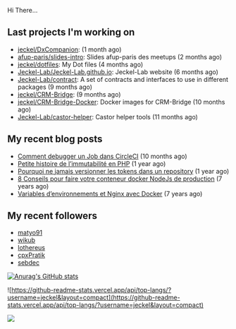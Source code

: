 Hi There...

## Last projects I'm working on

 - [jeckel/DxCompanion](https://github.com/jeckel/DxCompanion):  (1 month ago)
 - [afup-paris/slides-intro](https://github.com/afup-paris/slides-intro): Slides afup-paris des meetups (2 months ago)
 - [jeckel/dotfiles](https://github.com/jeckel/dotfiles): My Dot files (4 months ago)
 - [Jeckel-Lab/Jeckel-Lab.github.io](https://github.com/Jeckel-Lab/Jeckel-Lab.github.io): Jeckel-Lab website (6 months ago)
 - [Jeckel-Lab/contract](https://github.com/Jeckel-Lab/contract): A set of contracts and interfaces to use in different packages (9 months ago)
 - [jeckel/CRM-Bridge](https://github.com/jeckel/CRM-Bridge):  (9 months ago)
 - [jeckel/CRM-Bridge-Docker](https://github.com/jeckel/CRM-Bridge-Docker): Docker images for CRM-Bridge (10 months ago)
 - [Jeckel-Lab/castor-helper](https://github.com/Jeckel-Lab/castor-helper): Castor helper tools (11 months ago)

## My recent blog posts

- [Comment debugger un Job dans CircleCI](https://jeckel-lab.fr/ci-cd/2024/02/15/debugger-un-job-circleci.html) (10 months ago)
- [Petite histoire de l’immutabilité en PHP](https://jeckel-lab.fr/php/2023/10/02/histoire-immutabilite-en-php.html) (1 year ago)
- [Pourquoi ne jamais versionner les tokens dans un repository](https://jeckel-lab.fr/devops/2023/09/21/ne-pas-versionner-les-tokens-dans-git.html) (1 year ago)
- [8 Conseils pour faire votre conteneur docker NodeJs de production](https://jeckel-lab.fr/devops/2018/02/08/conteneur-nodejs-en-production.html) (7 years ago)
- [Variables d’environnements et Nginx avec Docker](https://jeckel-lab.fr/devops/2018/01/22/env-variables-nginx-docker.html) (7 years ago)

## My recent followers

- [matyo91](https://github.com/matyo91)
- [wikub](https://github.com/wikub)
- [lothereus](https://github.com/lothereus)
- [cpxPratik](https://github.com/cpxPratik)
- [sebdec](https://github.com/sebdec)


[![Anurag's GitHub stats](https://github-readme-stats.vercel.app/api?username=jeckel)](https://github.com/anuraghazra/github-readme-stats)

![https://github-readme-stats.vercel.app/api/top-langs/?username=jeckel&layout=compact](https://github-readme-stats.vercel.app/api/top-langs/?username=jeckel&layout=compact)

![](https://komarev.com/ghpvc/?username=jeckel&color=blue)
